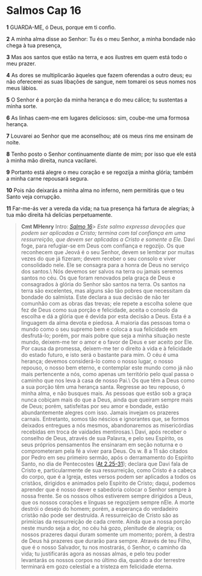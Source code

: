 # Salmos Cap 16

**1** 	GUARDA-ME, ó Deus, porque em ti confio.

**2** 	A minha alma disse ao Senhor: Tu és o meu Senhor, a minha bondade não chega à tua presença,

**3** 	Mas aos santos que estão na terra, e aos ilustres em quem está todo o meu prazer.

**4** 	As dores se multiplicarão àqueles que fazem oferendas a outro deus; eu não oferecerei as suas libações de sangue, nem tomarei os seus nomes nos meus lábios.

**5** 	O Senhor é a porção da minha herança e do meu cálice; tu sustentas a minha sorte.

**6** 	As linhas caem-me em lugares deliciosos: sim, coube-me uma formosa herança.

**7** 	Louvarei ao Senhor que me aconselhou; até os meus rins me ensinam de noite.

**8** 	Tenho posto o Senhor continuamente diante de mim; por isso que ele está à minha mão direita, nunca vacilarei.

**9** 	Portanto está alegre o meu coração e se regozija a minha glória; também a minha carne repousará segura.

**10** 	Pois não deixarás a minha alma no inferno, nem permitirás que o teu Santo veja corrupção.

**11** 	Far-me-ás ver a vereda da vida; na tua presença há fartura de alegrias; à tua mão direita há delícias perpetuamente.


> **Cmt MHenry** Intro: *[Salmo 16](../19A-Sl/16.md#0)*> *Este salmo expressa devoções que podem ser aplicadas a Cristo; termina com tal confiança em uma ressurreição, que devem ser aplicadas a Cristo e somente a Ele.* Davi foge, para refugiar-se em Deus com confiança e regozijo. Os que reconhecem que Jeová é o seu Senhor, devem se lembrar por muitas vezes do que já fizeram; devem receber o seu consolo e viver consolidado nele. Ele se consagra para a honra de Deus no serviço dos santos.\ Nós devemos ser salvos na terra ou jamais seremos santos no céu. Os que foram renovados pela graça de Deus e consagrados à glória do Senhor são santos na terra. Os santos na terra são excelentes, mas alguns são tão pobres que necessitam da bondade do salmista. Este declara a sua decisão de não ter comunhão com as obras das trevas; ele repete a escolha solene que fez de Deus como sua porção e felicidade, aceita o consolo da escolha e dá a glória que é devida por esta decisão a Deus. Esta é a linguagem da alma devota e piedosa. A maioria das pessoas toma o mundo como o seu supremo bem e coloca a sua felicidade em desfrutá-lo; porém, por mais pobre que seja a minha situação neste mundo, deixem-me ter o amor e o favor de Deus e ser aceito por Ele. Por causa da promessa, deixem-me ter o direito à vida e à felicidade do estado futuro, e isto será o bastante para mim. O céu é uma herança; devemos considerá-lo como o nosso lugar, o nosso repouso, o nosso bem eterno, e contemplar este mundo como já não mais pertencente a nós, como apenas um território pelo qual passa o caminho que nos leva à casa de nosso Pai.\ Os que têm a Deus como a sua porção têm uma herança santa. Regresse ao teu repouso, ó minha alma, e não busques mais. As pessoas que estão sob a graça nunca cobiçam mais do que a Deus, ainda que queiram sempre mais de Deus; porém, satisfeitas por seu amor e bondade, estão abundantemente alegres com isso. Jamais invejam os prazeres carnais. Entretanto, somos tão néscios e ignorantes que, se formos deixados entregues a nós mesmos, abandonaremos as misericórdias recebidas em troca de vaidades mentirosas.\ Davi, após receber o conselho de Deus, através de sua Palavra, e pelo seu Espírito, os seus próprios pensamentos lhe ensinaram em seção noturna e o comprometeram pela fé a viver para Deus. Os w. 8 a 11 são citados por Pedro em seu primeiro sermão, após o derramamento do Espírito Santo, no dia de Pentecostes ([At 2.25-31](../44N-At/02.md#25)); declara que Davi fala de Cristo e, particularmente de sua ressurreição, como Cristo é a cabeça do corpo, que é a Igreja, estes versos podem ser aplicados a todos os cristãos, dirigidos e animados pelo Espírito de Cristo; daqui, podemos aprender que é nosso dever e sabedoria colocar o Senhor sempre à nossa frente. Se os nossos olhos estiverem sempre dirigidos a Deus, que os nossos corações e línguas se regozijem sempre nEle. A morte destrói o desejo do homem; porém, a esperança do verdadeiro cristão não pode ser destruída. A ressurreição de Cristo são as primícias da ressurreição de cada crente. Ainda que a nossa porção neste mundo seja a dor, no céu há gozo, plenitude de alegria; os nossos prazeres daqui duram somente um momento; porém, à destra de Deus há prazeres que durarão para sempre. Através de teu Filho, que é o nosso Salvador, tu nos mostrarás, ó Senhor, o caminho da vida; tu justificarás agora as nossas almas, e pelo teu poder levantarás os nossos corpos no último dia, quando a dor terrestre terminará em gozo celestial e a tristeza em felicidade eterna.